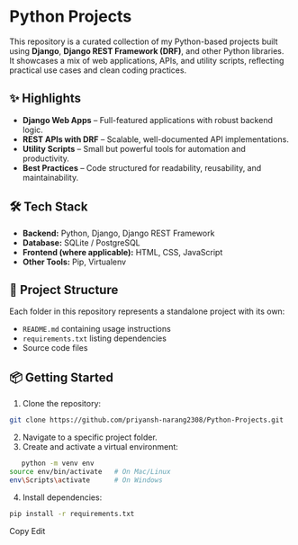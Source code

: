 # Python Projects

This repository is a curated collection of my Python-based projects built using **Django**, **Django REST Framework (DRF)**, and other Python libraries.  
It showcases a mix of web applications, APIs, and utility scripts, reflecting practical use cases and clean coding practices.

## ✨ Highlights
- **Django Web Apps** – Full-featured applications with robust backend logic.
- **REST APIs with DRF** – Scalable, well-documented API implementations.
- **Utility Scripts** – Small but powerful tools for automation and productivity.
- **Best Practices** – Code structured for readability, reusability, and maintainability.

## 🛠 Tech Stack
- **Backend:** Python, Django, Django REST Framework
- **Database:** SQLite / PostgreSQL
- **Frontend (where applicable):** HTML, CSS, JavaScript
- **Other Tools:** Pip, Virtualenv

## 📂 Project Structure
Each folder in this repository represents a standalone project with its own:
- `README.md` containing usage instructions
- `requirements.txt` listing dependencies
- Source code files

## 📦 Getting Started
1. Clone the repository:
```bash
git clone https://github.com/priyansh-narang2308/Python-Projects.git
```

2. Navigate to a specific project folder.
3. Create and activate a virtual environment:
```bash
   python -m venv env
source env/bin/activate   # On Mac/Linux
env\Scripts\activate      # On Windows
```

4. Install dependencies:

```bash
pip install -r requirements.txt
```
Copy
Edit
